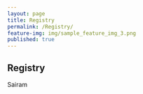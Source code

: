```yaml
---
layout: page
title: Registry
permalink: /Registry/
feature-img: img/sample_feature_img_3.png
published: true
---
```


## Registry 

Sairam
